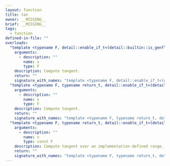 ```yaml
---
layout: function
title: tan
owner: __MISSING__
brief: __MISSING__
tags:
  - function
defined-in-file: ""
overloads:
  "template <typename F, detail::enable_if_t<(detail::builtin::is_genfloatf<F>::value), int> >\nF tan(F)":
    arguments:
      - description: ""
        name: x
        type: F
    description: Compute tangent.
    return: ""
    signature_with_names: "template <typename F, detail::enable_if_t<(detail::builtin::is_genfloatf<F>::value), int> >\nF tan(F x)"
  "template <typename F, typename return_t, detail::enable_if_t<(detail::builtin::is_genfloat<F>::value), int> >\nreturn_t tan(F)":
    arguments:
      - description: ""
        name: x
        type: F
    description: Compute tangent.
    return: ""
    signature_with_names: "template <typename F, typename return_t, detail::enable_if_t<(detail::builtin::is_genfloat<F>::value), int> >\nreturn_t tan(F x)"
  "template <typename F, typename return_t, detail::enable_if_t<(detail::builtin::is_genfloatf<F>::value), int> >\nreturn_t tan(const F)":
    arguments:
      - description: ""
        name: x
        type: const F
    description: Compute tangent over an implementation-defined range.
    return: ""
    signature_with_names: "template <typename F, typename return_t, detail::enable_if_t<(detail::builtin::is_genfloatf<F>::value), int> >\nreturn_t tan(const F x)"
---
```

